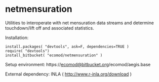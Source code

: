 # netmensuration

Utilities to interoperate with net mensuration data streams and determine touchdown/lift off and associated statistics.

Installation:

```
install.packages( "devtools", ask=F, dependencies=TRUE )
require( "devtools")
install_bitbucket( "ecomod/netmensuration" )
```

Setup environment: https://ecomod@bitbucket.org/ecomod/aegis.base

External dependency: INLA ( http://www.r-inla.org/download )
